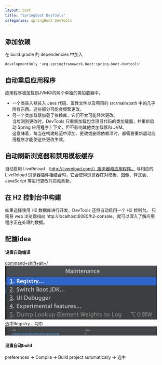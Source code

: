 ```yaml
---
layout: post
title: "SpringBoot DevTools"
categories: springBoot DevTools
---
```


## 添加依赖
在 build.gradle 的 dependencies 中加入
```
developmentOnly 'org.springframework.boot:spring-boot-devtools'
```

## 自动重启应用程序
应用程序被加载到JVM中的两个单独的类加载器中。
- 一个类装入器装入 Java 代码、属性文件以及项目的 src/main/path 中的几乎所有东西。这些部分可能会频繁更改。
- 另一个类加载器加载了依赖库，它们不太可能经常更改。  
当检测到更改时，DevTools 只重新加载包含项目代码的类加载器，并重新启动 Spring 应用程序上下文，但不影响其他类加载器和 JVM。  
这意味着，每当在构建规范中添加、更改或删除依赖项时，都需要重新启动应用程序才能使这些更改生效。  

## 自动刷新浏览器和禁用模板缓存
自动启用 LiveReload （http://livereload.com/）服务器和应用程序。
与相应的 LiveReload 浏览器插件相结合时，它会使得浏览器在对模板、图像、样式表、JavaScript 等进行更改时自动刷新。

## 在 H2 控制台中构建
如果选择使用 H2 数据库进行开发，DevTools 还将自动启用一个 H2 控制台。
只需将 web 浏览器指向 http://localhost:8080/h2-console，就可以深入了解应用程序正在处理的数据。

## 配置idea
#### 设置自动编译
command+shift+alt+/ 
![image](/assets/images/spring-boot-start-1.png)
选中Registry...
勾中  
![image](/assets/images/spring-boot-start-2.png)
#### 设置自动build
preferences -> Compile -> Build project automatically -> 选中


